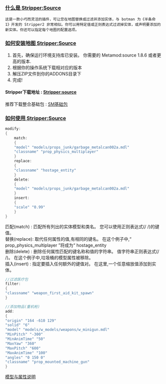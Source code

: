 ### [什么是 Stripper:Source](#)
    这是一款小巧而灵活的插件，可让您在地图替换或过滤并添加实体，与 botman 为《半条命 1》开发的 Stripper2 非常相似。你可以用特定值或正则表达式过滤掉实体，或声明要添加的新实体。你还可以指定每个地图的配置选项。

### [如何安装地图 Stripper:Source](#)
1. 首先，确保运行环境支持库已安装。 你需要的 Metamod:source 1.8.6 或者更高的版本.
2. 根据你的操作系统下载相对应的版本
3. 解压ZIP文件到你的ADDONS目录下
4. 完成!


#### Stripper下载地址 : [Stripper:source](http://www.bailopan.net/stripper/)  
推荐下载整合基础包 : [SM基础包](https://github.com/ZBzibing/Left4Dead/tree/main/SM%E5%9F%BA%E7%A1%80%E5%8C%85)

### [如何使用 Stripper:Source](#)
```c
modify:
{
	match:
	{	
	"model" "models/props_junk/garbage_metalcan002a.mdl"
	"classname" "prop_physics_multiplayer"
	}
	replace:
	{
	"classname" "hostage_entity"
	}
	delete:
	{
	"model" "models/props_junk/garbage_metalcan002a.mdl"
	}
	insert:
	{
	"scale" "0.99"
	}
}
```
匹配(match) : 匹配所有列出的实体模型和类名。 您可以使用正则表达式(/ /)的键值。  
替换(replace): 取代任何属性的值,有相同的键名。 在这个例子中,“ prop_physics_multiplayer ”将成为“ hostage_entity   
删除(delete)  : 删除任何属性匹配的键名称和值的字符串。 值字符串正则表达式(/ /)。 在这个例子中,垃圾桶的模型属性被移除。  
插入(insert) : 指定要插入任何额外的键值对。 在这里,一个任意缩放值添加到实体。

```c
//过滤医疗包
filter:
{
"classname" "weapon_first_aid_kit_spawn"
}
```
```c
//添加物品(重机枪)
add:
{
"origin" "164 -610 129"
"solid" "6"
"model" "models/w_models/weapons/w_minigun.mdl"
"MinPitch" "-300"
"MinAnimTime" "50"
"MaxYaw" "360"
"MaxPitch" "600"
"MaxAnimTime" "100"
"angles" "0 150 0"
"classname" "prop_mounted_machine_gun"
}
```

[模型与属性说明](https://blog.csdn.net/ZBzibing/article/details/41955539)